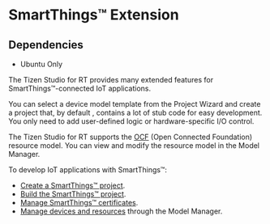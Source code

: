 # SmartThings&trade; Extension

## Dependencies
- Ubuntu Only

The Tizen Studio for RT provides many extended features for SmartThings&trade;-connected IoT applications.

You can select a device model template from the Project Wizard and create a project that, by default , contains a lot of stub code for easy development. You only need to add user-defined logic or hardware-specific I/O control.

The Tizen Studio for RT supports the [OCF](https://openconnectivity.org) (Open Connected Foundation) resource model. You can view and modify the resource model in the Model Manager.

To develop IoT applications with SmartThings&trade;:

- [Create a SmartThings&trade; project](rt-create-smartthings.md).
- [Build the SmartThings&trade; project](rt-build-smartthings.md).
- [Manage SmartThings™ certificates](rt-certificate-smartthings.md).
- [Manage devices and resources](rt-model-manager.md) through the Model Manager.
